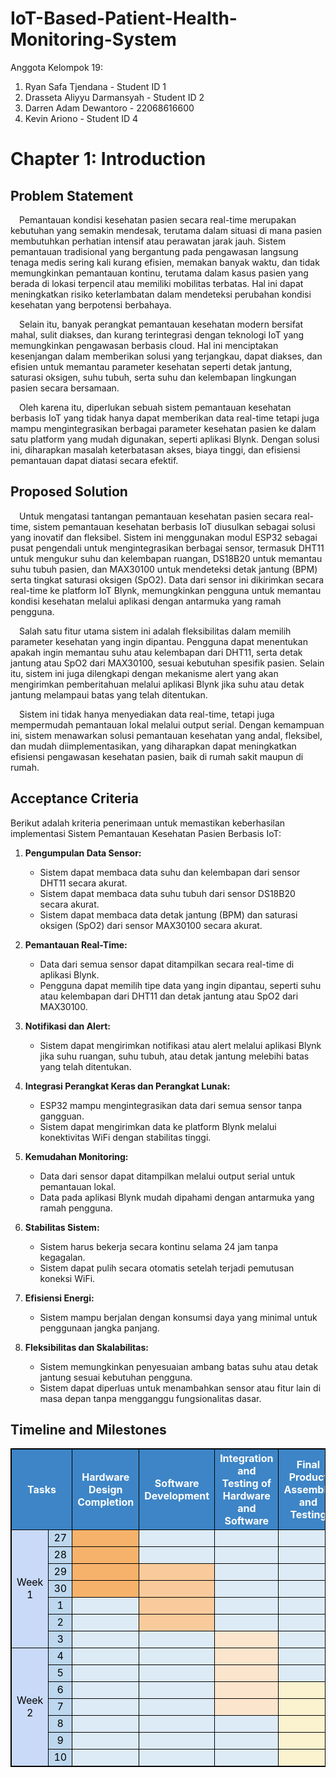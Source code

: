 # IoT-Based-Patient-Health-Monitoring-System

Anggota Kelompok 19:
1. Ryan Safa Tjendana - Student ID 1
2. Drasseta Aliyyu Darmansyah - Student ID 2
3. Darren Adam Dewantoro - 22068616600
4. Kevin Ariono - Student ID 4

# Chapter 1: Introduction
## Problem Statement

&emsp;Pemantauan kondisi kesehatan pasien secara real-time merupakan kebutuhan yang semakin mendesak, terutama dalam situasi di mana pasien membutuhkan perhatian intensif atau perawatan jarak jauh. Sistem pemantauan tradisional yang bergantung pada pengawasan langsung tenaga medis sering kali kurang efisien, memakan banyak waktu, dan tidak memungkinkan pemantauan kontinu, terutama dalam kasus pasien yang berada di lokasi terpencil atau memiliki mobilitas terbatas. Hal ini dapat meningkatkan risiko keterlambatan dalam mendeteksi perubahan kondisi kesehatan yang berpotensi berbahaya.

&emsp;Selain itu, banyak perangkat pemantauan kesehatan modern bersifat mahal, sulit diakses, dan kurang terintegrasi dengan teknologi IoT yang memungkinkan pengawasan berbasis cloud. Hal ini menciptakan kesenjangan dalam memberikan solusi yang terjangkau, dapat diakses, dan efisien untuk memantau parameter kesehatan seperti detak jantung, saturasi oksigen, suhu tubuh, serta suhu dan kelembapan lingkungan pasien secara bersamaan.

&emsp;Oleh karena itu, diperlukan sebuah sistem pemantauan kesehatan berbasis IoT yang tidak hanya dapat memberikan data real-time tetapi juga mampu mengintegrasikan berbagai parameter kesehatan pasien ke dalam satu platform yang mudah digunakan, seperti aplikasi Blynk. Dengan solusi ini, diharapkan masalah keterbatasan akses, biaya tinggi, dan efisiensi pemantauan dapat diatasi secara efektif.


## Proposed Solution

&emsp;Untuk mengatasi tantangan pemantauan kesehatan pasien secara real-time, sistem pemantauan kesehatan berbasis IoT diusulkan sebagai solusi yang inovatif dan fleksibel. Sistem ini menggunakan modul ESP32 sebagai pusat pengendali untuk mengintegrasikan berbagai sensor, termasuk DHT11 untuk mengukur suhu dan kelembapan ruangan, DS18B20 untuk memantau suhu tubuh pasien, dan MAX30100 untuk mendeteksi detak jantung (BPM) serta tingkat saturasi oksigen (SpO2). Data dari sensor ini dikirimkan secara real-time ke platform IoT Blynk, memungkinkan pengguna untuk memantau kondisi kesehatan melalui aplikasi dengan antarmuka yang ramah pengguna.

&emsp;Salah satu fitur utama sistem ini adalah fleksibilitas dalam memilih parameter kesehatan yang ingin dipantau. Pengguna dapat menentukan apakah ingin memantau suhu atau kelembapan dari DHT11, serta detak jantung atau SpO2 dari MAX30100, sesuai kebutuhan spesifik pasien. Selain itu, sistem ini juga dilengkapi dengan mekanisme alert yang akan mengirimkan pemberitahuan melalui aplikasi Blynk jika suhu atau detak jantung melampaui batas yang telah ditentukan.

&emsp;Sistem ini tidak hanya menyediakan data real-time, tetapi juga mempermudah pemantauan lokal melalui output serial. Dengan kemampuan ini, sistem menawarkan solusi pemantauan kesehatan yang andal, fleksibel, dan mudah diimplementasikan, yang diharapkan dapat meningkatkan efisiensi pengawasan kesehatan pasien, baik di rumah sakit maupun di rumah.


## Acceptance Criteria

Berikut adalah kriteria penerimaan untuk memastikan keberhasilan implementasi Sistem Pemantauan Kesehatan Pasien Berbasis IoT:

1. **Pengumpulan Data Sensor:**
    - Sistem dapat membaca data suhu dan kelembapan dari sensor DHT11 secara akurat.
    - Sistem dapat membaca data suhu tubuh dari sensor DS18B20 secara akurat.
    - Sistem dapat membaca data detak jantung (BPM) dan saturasi oksigen (SpO2) dari sensor MAX30100 secara akurat.

2. **Pemantauan Real-Time:**
    - Data dari semua sensor dapat ditampilkan secara real-time di aplikasi Blynk.
    - Pengguna dapat memilih tipe data yang ingin dipantau, seperti suhu atau kelembapan dari DHT11 dan detak jantung atau SpO2 dari MAX30100.

3. **Notifikasi dan Alert:**
    - Sistem dapat mengirimkan notifikasi atau alert melalui aplikasi Blynk jika suhu ruangan, suhu tubuh, atau detak jantung melebihi batas yang telah ditentukan.

4. **Integrasi Perangkat Keras dan Perangkat Lunak:**
    - ESP32 mampu mengintegrasikan data dari semua sensor tanpa gangguan.
    - Sistem dapat mengirimkan data ke platform Blynk melalui konektivitas WiFi dengan stabilitas tinggi.

5. **Kemudahan Monitoring:**
    - Data dari sensor dapat ditampilkan melalui output serial untuk pemantauan lokal.
    - Data pada aplikasi Blynk mudah dipahami dengan antarmuka yang ramah pengguna.

6. **Stabilitas Sistem:**
    - Sistem harus bekerja secara kontinu selama 24 jam tanpa kegagalan.
    - Sistem dapat pulih secara otomatis setelah terjadi pemutusan koneksi WiFi.

7. **Efisiensi Energi:**
    - Sistem mampu berjalan dengan konsumsi daya yang minimal untuk penggunaan jangka panjang.

8. **Fleksibilitas dan Skalabilitas:**
    - Sistem memungkinkan penyesuaian ambang batas suhu atau detak jantung sesuai kebutuhan pengguna.
    - Sistem dapat diperluas untuk menambahkan sensor atau fitur lain di masa depan tanpa mengganggu fungsionalitas dasar.

## Timeline and Milestones

<table style="border: 1px solid black; border-collapse: collapse;">
    <thead>
        <tr style="background-color: #3d85c6; color: #ffffff; border: 1px solid black;">
                <th colspan="2" style="text-align: center; border: 1px solid black;">Tasks</th>
                <th style="text-align: center; border: 1px solid black;">Hardware Design Completion</th>
                <th style="text-align: center; border: 1px solid black;">Software Development</th>
                <th style="text-align: center; border: 1px solid black;">Integration and Testing of Hardware and Software</th>
                <th style="text-align: center; border: 1px solid black;">Final Product Assembly and Testing</th>
        </tr>
    </thead>
    <tbody>
        <tr>
                <td rowspan="7" style="text-align: center; background-color: #c9daf8; color:#000000; border: 1px solid black;">Week 1</td>
                <td style="text-align: center; background-color: #bdd7ee; color:#000000; border: 1px solid black;">27</td>
                <td style="background-color: #f6b26b; border: 1px solid black;"></td>
                <td style="background-color: #ddebf7; border: 1px solid black;"></td>
                <td style="background-color: #ddebf7; border: 1px solid black;"></td>
                <td style="background-color: #ddebf7; border: 1px solid black;"></td>
        </tr>
        <tr>
                <td style="text-align: center; background-color: #bdd7ee; color:#000000; border: 1px solid black;">28</td>
                <td style="background-color: #f6b26b; border: 1px solid black;"></td>
                <td style="background-color: #ddebf7; border: 1px solid black;"></td>
                <td style="background-color: #ddebf7; border: 1px solid black;"></td>
                <td style="background-color: #ddebf7; border: 1px solid black;"></td>
        </tr>
        <tr>
                <td style="text-align: center; background-color: #bdd7ee; color:#000000; border: 1px solid black;">29</td>
                <td style="background-color: #f6b26b; border: 1px solid black;"></td>
                <td style="background-color: #f9cb9c; border: 1px solid black;"></td>
                <td style="background-color: #ddebf7; border: 1px solid black;"></td>
                <td style="background-color: #ddebf7; border: 1px solid black;"></td>
        </tr>
        <tr>
                <td style="text-align: center; background-color: #bdd7ee; color:#000000; border: 1px solid black;">30</td>
                <td style="background-color: #f6b26b; border: 1px solid black;"></td>
                <td style="background-color: #f9cb9c; border: 1px solid black;"></td>
                <td style="background-color: #ddebf7; border: 1px solid black;"></td>
                <td style="background-color: #ddebf7; border: 1px solid black;"></td>
        </tr>
        <tr>
                <td style="text-align: center; background-color: #bdd7ee; color:#000000; border: 1px solid black;">1</td>
                <td style="background-color: #ddebf7; border: 1px solid black;"></td>
                <td style="background-color: #f9cb9c; border: 1px solid black;"></td>
                <td style="background-color: #ddebf7; border: 1px solid black;"></td>
                <td style="background-color: #ddebf7; border: 1px solid black;"></td>
        </tr>
        <tr>
                <td style="text-align: center; background-color: #bdd7ee; color:#000000; border: 1px solid black;">2</td>
                <td style="background-color: #ddebf7; border: 1px solid black;"></td>
                <td style="background-color: #f9cb9c; border: 1px solid black;"></td>
                <td style="background-color: #ddebf7; border: 1px solid black;"></td>
                <td style="background-color: #ddebf7; border: 1px solid black;"></td>
        </tr>
        <tr>
                <td style="text-align: center; background-color: #bdd7ee; color:#000000; border: 1px solid black;">3</td>
                <td style="background-color: #ddebf7; border: 1px solid black;"></td>
                <td style="background-color: #ddebf7; border: 1px solid black;"></td>
                <td style="background-color: #fce5cd; border: 1px solid black;"></td>
                <td style="background-color: #ddebf7; border: 1px solid black;"></td>
        </tr>
        <tr>
                <td rowspan="7" style="text-align: center; background-color: #c9daf8; color:#000000; border: 1px solid black;">Week 2</td>
                <td style="text-align: center; background-color: #bdd7ee; color:#000000; border: 1px solid black;">4</td>
                <td style="background-color: #ddebf7; border: 1px solid black;"></td>
                <td style="background-color: #ddebf7; border: 1px solid black;"></td>
                <td style="background-color: #fce5cd; border: 1px solid black;"></td>
                <td style="background-color: #ddebf7; border: 1px solid black;"></td>
        </tr>
        <tr>
                <td style="text-align: center; background-color: #bdd7ee; color:#000000; border: 1px solid black;">5</td>
                <td style="background-color: #ddebf7; border: 1px solid black;"></td>
                <td style="background-color: #ddebf7; border: 1px solid black;"></td>
                <td style="background-color: #fce5cd; border: 1px solid black;"></td>
                <td style="background-color: #ddebf7; border: 1px solid black;"></td>
        </tr>
        <tr>
                <td style="text-align: center; background-color: #bdd7ee; color:#000000; border: 1px solid black;">6</td>
                <td style="background-color: #ddebf7; border: 1px solid black;"></td>
                <td style="background-color: #ddebf7; border: 1px solid black;"></td>
                <td style="background-color: #fce5cd; border: 1px solid black;"></td>
                <td style="background-color: #fbf2d0; border: 1px solid black;"></td>
        </tr>
        <tr>
                <td style="text-align: center; background-color: #bdd7ee; color:#000000; border: 1px solid black;">7</td>
                <td style="background-color: #ddebf7; border: 1px solid black;"></td>
                <td style="background-color: #ddebf7; border: 1px solid black;"></td>
                <td style="background-color: #fce5cd; border: 1px solid black;"></td>
                <td style="background-color: #fbf2d0; border: 1px solid black;"></td>
        </tr>
        <tr>
                <td style="text-align: center; background-color: #bdd7ee; color:#000000; border: 1px solid black;">8</td>
                <td style="background-color: #ddebf7; border: 1px solid black;"></td>
                <td style="background-color: #ddebf7; border: 1px solid black;"></td>
                <td style="background-color: #ddebf7; border: 1px solid black;"></td>
                <td style="background-color: #fbf2d0; border: 1px solid black;"></td>
        </tr>
        <tr>
                <td style="text-align: center; background-color: #bdd7ee; color:#000000; border: 1px solid black;">9</td>
                <td style="background-color: #ddebf7; border: 1px solid black;"></td>
                <td style="background-color: #ddebf7; border: 1px solid black;"></td>
                <td style="background-color: #ddebf7; border: 1px solid black;"></td>
                <td style="background-color: #fbf2d0; border: 1px solid black;"></td>
        </tr>
        <tr>
                <td style="text-align: center; background-color: #bdd7ee; color:#000000; border: 1px solid black;">10</td>
                <td style="background-color: #ddebf7; border: 1px solid black;"></td>
                <td style="background-color: #ddebf7; border: 1px solid black;"></td>
                <td style="background-color: #ddebf7; border: 1px solid black;"></td>
                <td style="background-color: #fbf2d0; border: 1px solid black;"></td>
        </tr>
    </tbody>
</table>
